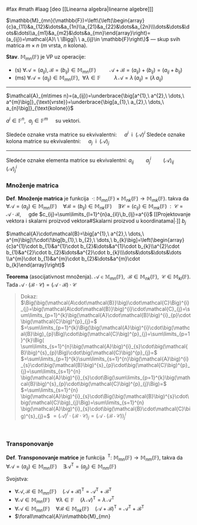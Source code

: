 #fax #math #laag [deo [[Linearna algebra|linearne algebre]]]
$\:$

$\mathbb{M}_{mn}(\mathbb{F})=\left\{\left(\begin{array}{c}a_{11}&a_{12}&\dots&a_{1n}\\a_{21}&a_{22}&\dots&a_{2n}\\\dots&\dots&\dots&\dots\\a_{m1}&a_{m2}&\dots&a_{mn}\end{array}\right)=(a_{ij})=\mathcal{A}\ \ \Bigg|\ \ a_{ij}\in \mathbb{F}\right\}$
— skup svih matrica $m\times n$ ($m$ vrsta, $n$ kolona).

**Stav**. $\mathbb{M}_{mn}(\mathbb{F})$ je VP uz operacije:
- (s) $\forall \mathcal{A}=(a_{ij}),\,\mathcal{B}=(b_{ij})\in \mathbb{M}_{mn}(\mathbb{F})$
  $\quad\quad \mathcal{A}+\mathcal{B}=(a_{ij})+(b_{ij})=(a_{ij}+b_{ij})$
- (ms) $\forall \mathcal{A}=(a_{ij})\in \mathbb{M}_{mn}(\mathbb{F}),\ \ \forall \lambda\in\mathbb{F}$
  $\quad\quad \lambda\,\mathcal{A}=\lambda\,(a_{ij})=(\lambda\,a_{ij})$
___
$\mathcal{A}_{m\times n}=(a_{ij})=\underbrace{\big[a^{1},\ a^{2},\ \dots,\ a^{m}\big]}_{\text{vrste}}=\underbrace{\big[a_{1},\ a_{2},\ \dots,\ a_{n}\big]}_{\text{kolone}}$

$a^{i}\in \mathbb{F}^{n},\ \ a_{j}\in\mathbb{F}^{m}\quad$ su vektori.

Sledeće oznake vrsta matrice su ekvivalentni: $\quad$$a^{i}\ \ \mathrm{i}\ \ (\mathcal{A})^{i}$
Sledeće oznake kolona matrice su ekvivalentni: $\quad$$a_{j}\ \ \mathrm{i}\ \ (\mathcal{A})_{j}$
___

Sledeće oznake elementa matrice su ekvivalentni:
$a_{ij}\quad\quad a^{i}_{j}\quad \quad(\mathcal{A})_{ij}\quad\quad(\mathcal{A})^{i}_{j}$

### Množenje matrica
**Def**. **Množenje matrica** je funkcija $\ \cdot:\ \mathbb{M}_{mn}(\mathbb{F})\times\mathbb{M}_{nk}(\mathbb{F})\to\mathbb{M}_{mk}(\mathbb{F})$.
takva da $\forall\mathcal{A}=(a_{ij})\in\mathbb{M}_{mn}(\mathbb{F})\quad\forall\mathcal{B}=(b_{ij})\in\mathbb{M}_{nk}(\mathbb{F})$$\quad$$\exists\mathcal{C}=(c_{ij})\in\mathbb{M}_{mk}(\mathbb{F})\ \ :\ \ \mathcal{C}=\mathcal{A}\cdot\mathcal{B},\quad$ gde $c_{ij}=\sum\limits_{l=1}^{n}a_{il}\,b_{lj}=a^{i}$ [[Projektovanje vektora i skalarni proizvod vektora#Skalarni proizvod u koordinatama|∙]] $b_{j}$

$\mathcal{A}\cdot\mathcal{B}=\big[a^{1},\ a^{2},\ \dots,\ a^{m}\big]\!\cdot\!\big[b_{1},\ b_{2},\ \dots,\ b_{k}\big]=\left(\begin{array}{c}a^{1}\cdot b_{1}&a^{1}\cdot b_{2}&\dots&a^{1}\cdot b_{k}\\a^{2}\cdot b_{1}&a^{2}\cdot b_{2}&\dots&a^{2}\cdot b_{k}\\\dots&\dots&\dots&\dots \\a^{m}\cdot b_{1}&a^{m}\cdot b_{2}&\dots&a^{m}\cdot b_{k}\end{array}\right)$

**Teorema** (asocijativnost množenja). $\mathcal{A}\in\mathbb{M}_{mn}(\mathbb{F}),\ \ \mathcal{B}\in\mathbb{M}_{nk}(\mathbb{F}),\ \ \mathcal{C}\in\mathbb{M}_{kl}(\mathbb{F}).$
Tada $\mathcal{A}\cdot(\mathcal{B}\cdot\mathcal{C})=(\mathcal{A}\cdot\mathcal{B})\cdot\mathcal{C}$
> Dokaz:
> $\Big(\big(\mathcal{A\cdot\mathcal{B}}\big)\cdot\mathcal{C}\Big)^{i}_{j}=\big(\mathcal{A\cdot\mathcal{B}}\big)^{i}\cdot\mathcal{C}_{j}=\sum\limits_{p=1}^{k}\big(\mathcal{A}\cdot\mathcal{B}\big)^{i}_{p}\cdot\big(\mathcal{C}\big)^{p}_{j}=$
> $=\sum\limits_{p=1}^{k}\Big(\big(\mathcal{A}\big)^{i}\cdot\big(\mathcal{B}\big)_{p}\Big)\cdot\big(\mathcal{C}\big)^{p}_{j}=\sum\limits_{p=1}^{k}\Big( \sum\limits_{s=1}^{n}\big(\mathcal{A}\big)^{i}_{s}\cdot\big(\mathcal{B}\big)^{s}_{p}\Big)\cdot\big(\mathcal{C}\big)^{p}_{j}=$
> $=\sum\limits_{p=1}^{k}\sum\limits_{s=1}^{n}\big(\mathcal{A}\big)^{i}_{s}\cdot\big(\mathcal{B}\big)^{s}_{p}\cdot\big(\mathcal{C}\big)^{p}_{j}=\sum\limits_{s=1}^{n} \big(\mathcal{A}\big)^{i}_{s}\cdot\Big(\sum\limits_{p=1}^{k}\big(\mathcal{B}\big)^{s}_{p}\cdot\big(\mathcal{C}\big)^{p}_{j}\Big)=$
> $=\sum\limits_{s=1}^{n} \big(\mathcal{A}\big)^{i}_{s}\cdot\Big(\big(\mathcal{B}\big)^{s}\cdot\big(\mathcal{C}\big)_{j}\Big)=\sum\limits_{s=1}^{n} \big(\mathcal{A}\big)^{i}_{s}\cdot\big(\mathcal{B}\cdot\mathcal{C}\big)^{s}_{j}=$
> $=\big(\mathcal{A}\big)^{i}\cdot\big(\mathcal{B}\cdot\mathcal{C}\big)_{j}=\Big(\mathcal{A\cdot\big(\mathcal{B}}\cdot\mathcal{C}\big)\Big)^{i}_{j}$

$\:$

### Transponovanje
**Def**. **Transponovanje matrice** je funkcija $\ ^{\mathrm{T}}:\ \mathbb{M}_{mn}(\mathbb{F})\to\mathbb{M}_{nm}(\mathbb{F})$, takva da $\forall \mathcal{A}=(a_{ij})\in\mathbb{M}_{mn}(\mathbb{F})\quad\exists \mathcal{A}^{\mathrm{T}}=(a_{ji})\in\mathbb{M}_{nm}(\mathbb{F})$

Svojstva: 
- $\forall\mathcal{A},\,\mathcal{B}\in\mathbb{M}_{mn}(\mathbb{F})\quad(\mathcal{A}+\mathcal{B})^{\mathrm{T}}=\mathcal{A}^{\mathrm{T}}+\mathcal{B}^{\mathrm{T}}$
- $\forall\mathcal{A}\in\mathbb{M}_{mn}(\mathbb{F})\quad\forall\lambda\in\mathbb{F}\quad(\lambda\,\mathcal{A})^{\mathrm{T}}=\lambda\,\mathcal{A}^{\mathrm{T}}$
- $\forall\mathcal{A}\in\mathbb{M}_{mn}(\mathbb{F})\quad\forall\mathcal{B}\in\mathbb{M}_{nk}(\mathbb{F})\quad(\mathcal{A}+\mathcal{B})^{\mathrm{T}}=\mathcal{A}^{\mathrm{T}}+\mathcal{B}^{\mathrm{T}}$
- $\forall\mathcal{A}\in\mathbb{M}_{mn}